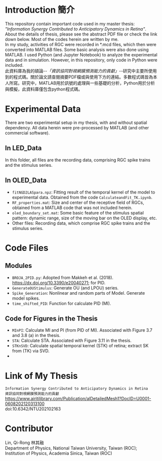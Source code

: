 # Introduction 簡介
This repository contain important code used in my master thesis: *"Information Synergy Contributed to Anticipatory Dynamics in Retina"*. About the details of thesis, please see the abstract PDF file or check the link down below. Most of the codes herein are written by me.<br>
In my study, activities of RGC were recorded in \*.mcd files, which then were converted into MATLAB files. Some basic analysis were also done using MATLAB. I used Python (and Jupyter Notebook) to analyze the experimental data and in simulation. However, in this repository, only code in Python were included.<br>
此資料庫為我的碩論--*「資訊協同對視網膜預測能力的貢獻」*--研究中主要所使用到的程式碼。關於論文請查閱摘要PDF檔或與使用下方的連結。多數程式碼皆為本人所寫。研究中，MATLAB用於訊號的處理與一些基礎的分析，Python用於分析與模擬，此資料庫僅包含python程式碼。

# Experimental Data
There are two experimental setup in my thesis, with and without spatial dependency. All data herein were pre-processed by MATLAB (and other commercial software).
## In LED_Data
In this folder, all files are the recording data, comprising RGC spike trains and the stimulus series.
## In OLED_Data
* `fitNGD2LASpara.npz`: Fitting result of the temporal kernel of the model to experimental data. Obtained from the code `CalculateandFit_TK.ipynb`.
* `RF_properties.mat`: Size and center of the receptive field of RGCs, obtained from a MATLAB code that was not included herein.
* `oled_boundary_set.mat`: Some basic feature of the stimulus spatial pattern: dynamic range, size of the moving bar on the OLED display, etc.
* Other files: Recording data, which comprise RGC spike trains and the stimulus series.

# Code Files
## Modules
* `BROJA_2PID.py`: Adopted from Makkeh et al. (2018). https://dx.doi.org/10.3390/e20040271; for PID.
* `GenerateOUStimulus`: Generate OU (and LPOU) series.
* `Spike_Generation`: Nonlinear and random parts of Model. Generate model spikes.
* `time_shifted_PID`: Function for calculate PID (MI).
## Code for Figures in the Thesis
* `MInPI`: Calculate MI and PI (from PID of MI). Associated with Figure 3.7 and 3.8 (a) in the thesis.
* `STA`: Calculate STA. Associated with Figure 3.11 in the thesis.
* `STKnSVD`: Calculate spatial temporal kernel (STK) of retina; extract SK from (TK) via SVD.
* 


# Link of My Thesis
`Information Synergy Contributed to Anticipatory Dynamics in Retina` <br>
`資訊協同對視網膜預測能力的貢獻` <br>
https://www.airitilibrary.com/Publication/alDetailedMesh1?DocID=U0001-0608202120313100 <br>
doi:10.6342/NTU202102163

# Contributor
Lin, Qi-Rong 林其融  <br>
Department of Physics, National Taiwan University, Taiwan (ROC); <br>
Institution of Physics, Academia Sinica, Taiwan (ROC)